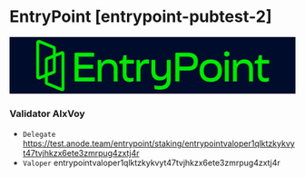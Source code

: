 # EntryPoint [entrypoint-pubtest-2]
![EntryPoint Guide](https://github.com/Voynitskiy/Voynitskiy/blob/main/testnet/EntryPoint/entrypoint.png)
### Validator AlxVoy
* `Delegate` https://test.anode.team/entrypoint/staking/entrypointvaloper1qlktzkykvyt47tvjhkzx6ete3zmrpug4zxtj4r
* `Valoper` entrypointvaloper1qlktzkykvyt47tvjhkzx6ete3zmrpug4zxtj4r
